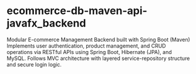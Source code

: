 # ecommerce-db-maven-api-javafx_backend
Modular E-commerce Management Backend built with Spring Boot (Maven) Implements user authentication, product management, and CRUD operations via RESTful APIs using Spring Boot, Hibernate (JPA), and MySQL. Follows MVC architecture with layered service-repository structure and secure login logic.
